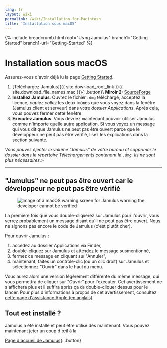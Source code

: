 ```yaml
---
lang: fr
layout: wiki
permalink: /wiki/Installation-for-Macintosh
title: 'Installation sous macOS'
---
```


{% include breadcrumb.html root="Using Jamulus" branch1="Getting Started" branch1-url="Getting-Started" %}

# Installation sous macOS

Assurez-vous d'avoir déjà lu la page [Getting Started](Getting-Started).

1. [Téléchargez Jamulus]({{ site.download_root_link }}{{ site.download_file_names.mac }}){: .button}\\
 **Miroir 2:** [SourceForge](https://sourceforge.net/projects/llcon/files/latest/download)
1. **Installez Jamulus**: Ouvrez le fichier `.dmg` téléchargé, acceptez la licence, *copiez collez* les deux icônes que vous voyez dans la fenêtre (Jamulus client et serveur) dans votre *dossier Applications*. Après cela, vous pouvez fermer cette fenêtre.
1. **Exécutez Jamulus**. Vous devriez maintenant pouvoir utiliser Jamulus comme n'importe quelle autre application. Si vous voyez un message qui vous dit que Jamulus ne peut pas être ouvert parce que le développeur ne peut pas être vérifié, lisez les explications dans la section suivante.

_Vous pouvez éjecter le volume "Jamulus" de votre bureau et supprimer le dossier dans le répertoire Téléchargements contenant le `.dmg`. Ils ne sont plus nécessaires._>

***

## "Jamulus" ne peut pas être ouvert car le développeur ne peut pas être vérifié

<figure><img src="{{site.url}}/assets/img/fr-screenshots/verification-mac.png" loading="lazy" alt="Image of a macOS warning screen for Jamulus warning the developer cannot be verified"></figure>

La première fois que vous double-cliquerez sur Jamulus pour l'ouvrir, vous verrez probablement un message disant qu'il ne peut pas être ouvert. Nous ne signons pas encore le code de Jamulus (c'est plutôt cher).

Pour ouvrir Jamulus :
1. accédez au dossier Applications via Finder,
1. double-cliquez sur Jamulus et attendez le message susmentionné,
1. fermez ce message en cliquant sur "Annuler",
1. maintenant, faites un contrôle-clic (ou un clic droit) sur Jamulus et sélectionnez "Ouvrir" dans le haut du menu.

Vous aurez alors une version légèrement différente du même message, qui vous permettra de cliquer sur "Ouvrir" pour l'exécuter. Cet avertissement ne s'affichera plus et il suffira après ça de double-cliquer dessus pour le lancer. Pour plus d'informations à propos de cet avertissement, consultez [cette page d'assistance Apple (en anglais)](https://support.apple.com/fr-fr/guide/mac-help/mh40616/mac).

## Tout est installé ?

Jamulus a été installé et peut être utilisé dès maintenant. Vous pouvez maintenant jeter un coup d'œil à la

[Page d'accueil de Jamulus](Getting-Started){: .button}
